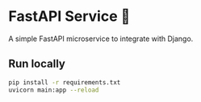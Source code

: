 # FastAPI Service 🚀

A simple FastAPI microservice to integrate with Django.

## Run locally
```bash
pip install -r requirements.txt
uvicorn main:app --reload

